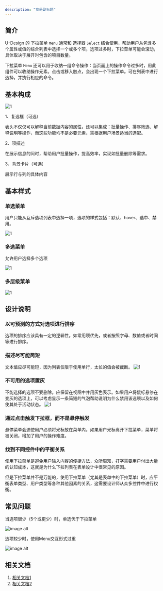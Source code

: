 ```yaml
---
description: "我是副标题"
---
```

<!--副标题具体写法见源代码模式-->

## 简介

U-Design 的 下拉菜单 `Menu` 通常和 选择器 `Select` 结合使用，帮助用户从包含多个属性或值的综合列表中选择一个或多个项。选项过多时，下拉菜单可能会滚动，具体取决于展开时包含的项目数量。

下拉菜单 `Menu` 还可以用于收纳一组命令操作：当页面上的操作命令过多时，用此组件可以收纳操作元素。点击或移入触点，会出现一个下拉菜单。可在列表中进行选择，并执行相应的命令。


## 基本构成
![1](../../../images/Menu/1.png)

1、复选框（可选）

表头不仅仅可以解释当前数据内容的属性，还可以集成：批量操作、排序筛选、解释说明等操作，而这些功能均不是必要元素，需根据用户场景适当的选配。

2、项描述

在展示信息的同时，帮助用户批量操作，提高效率，实现如批量删除等需求。

3、背景卡片（可选）

展示行与列的具体内容


## 基本样式

### 单选菜单

用户只能从互斥选项列表中选择一项，选项的样式包括：默认、hover、选中、禁用。

![1](../../../images/Menu/7.png)


### 多选菜单
允许用户选择多个选项

![1](../../../images/Menu/7.png)


### 多层级菜单
![1](../../../images/Menu/6.png)



## 设计说明
 
### 以可预测的方式对选项进行排序

选项的排序应该具有一定的逻辑性，如常用项优先，或者按照字母、数值或者时间等进行排序。

### 描述尽可能简短

文本值应尽可能短，因为列表仅限于使用单行，太长的值会被截断。
![1](../../../images/Menu/8.png)


### 不可用的选项置灰

不能选择的选项不要删除，应保留在视图中并用灰色表示。如果用户将鼠标悬停在变灰的选项上，可以考虑显示一条简短的气泡帮助说明为什么禁用该选项以及如何使其处于活动状态。
![1](../../../images/Menu/9.png)

### 通过点击触发下拉框，而不是悬停触发
悬停菜单会迫使用户必须将光标放在菜单内，如果用户光标离开下拉菜单，菜单将被关闭，增加了用户的操作难度。


### 找到不同控件中的平衡关系

使用下拉菜单是避免用户输入内容的便捷方法，众所周知，打字需要用户付出大量的认知成本，这就是为什么下拉列表在表单设计中很常见的原因。

但是下拉菜单并不是万能的，使用下拉菜单（尤其是表单中的下拉菜单）时，应平衡表单类型、用户类型等各种其他因素的关系，这需要设计师从众多控件中进行权衡。




## 常见问题

<div class="u-md-flex-without-bg">
   <div class="u-md-mr24">
      <p><i class="u-md-suggested"></i>当选项很少（5个或更少）时，单选优于下拉菜单</p>
      <img src="../../../images/Menu/2.png" alt="image alt" title="desc" />
   </div>
   <div>
      <p><i class="u-md-not-suggested"></i>选项较少时，使用Menu交互形式过重</p>
      <img src="../../../images/Menu/3.png" alt="image alt" title="desc" />
   </div>
</div>






## 相关文档

1. [相关文档1](https://www.ucloud.cn)
2. [相关文档2](https://www.ucloud.cn)
